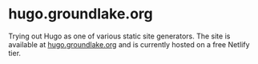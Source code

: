 # hugo.groundlake.org

Trying out Hugo as one of various static site generators. The site is available at [hugo.groundlake.org](https://hugo.groundlake.org) and is currently hosted on a free Netlify tier.


